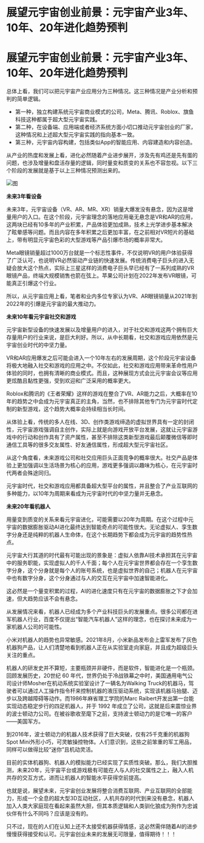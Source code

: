 # 展望元宇宙创业前景：元宇宙产业3年、10年、20年进化趋势预判


# 展望元宇宙创业前景：元宇宙产业3年、10年、20年进化趋势预判 

总体上看，我们可以把元宇宙产业应用分为三种情况。这三种情况是产业分析和预判的简单逻辑。

- 第一种，独立构建系统元宇宙商业模式的公司，Meta、腾讯、Roblox、旗鱼科技这种都属于超大型元宇宙实践。
- 第二种，在设备端、应用端或者经济系统方面小切口推动元宇宙创业的厂家，这种情况和上述超大型元宇宙实践的指向基本一致。
- 第三种，元宇宙内容构建，包括类似App的智能应用、内容建造和内容创造。

从产业的热度和发展上看，进化必然随着产业进步展开，涉及先有鸡还是先有蛋的问题，也涉及增量和盘活存量的逻辑，同时量变和质变的关系也不容忽视。以下三个阶段的发展就是基于以上三种情况预测出来的。

![图](https://p5.itc.cn/q_70/images01/20220607/2e932a886bd146428b7b1410038f529f.jpeg)

**未来3年看设备**

未来3年，元宇宙设备（VR、AR、MR、XR）销量大爆发没有悬念，因为这是增量用户的入口。在这个阶段，元宇宙理念的落地应用毫无悬念是VR和AR的应用，这两块已经有10多年的产业积累，产品体验更加成熟，技术上光学进步基本解决了眩晕感等问题。而且内容在多年积累之后更加丰富，在之前相对VR短片的基础上，带有明显元宇宙色彩的大型游戏等产品引爆市场的概率非常大。

Meta眼镜销量超过1000万台就是一个标志性事件，不仅说明VR的用户体验获得了广泛认可，也说明VR必然驱动产业链的快速发展。传统消费电子巨头的进入无疑会放大这个热点，实际上三星这样的消费电子巨头早已经有了一系列成熟的VR眼镜产品，终端大规模销售也箭在弦上。苹果公司计划在2022年发布VR眼镜，可能真正引爆这个行业。

所以，从元宇宙应用上看，笔者和业内多位专家认为VR、AR眼镜销量从2021年到2022年的引爆是元宇宙的最大推动力。

**未来10年看元宇宙社交和游戏**

元宇宙新型设备的快速发展以及增量用户的进入，对于社交和游戏这两个拥有巨大存量用户的行业来说，是巨大利好。所以，从中长期看，社交和游戏应用依然是元宇宙创业时代的中坚力量。

VR和AR应用爆发之后可能会进入一个10年左右的发展周期，这个阶段元宇宙设备将极大地融入社交和游戏的应用之中。不仅如此，社交和游戏应用带来革命性用户体验的同时，也拥有清晰的商业模式。而且，这种展现方式会比元宇宙会议等应用更炫酷且黏性更强，受到欢迎和广泛采用的概率更大。

Roblox和腾讯的《王者荣耀》这样的游戏在整合了VR、AR能力之后，大概率在10年的趋势之中会成为元宇宙真正的主角，当然，也不排除其他专门为元宇宙时代定制的新型游戏，这个趋势大概率会持续相当长时间。

从体验上看，传统的多人在线、3D、创作类游戏缔造的虚拟世界具有一定的封闭性，元宇宙游戏强调自主创作，实际上就是向游戏开放平台发展，这就让元宇宙游戏中的行动和创作具有了资产属性，甚至不排除这类新型游戏最后颠覆微信等即时通信工具等的很多交友属性、好友通信属性，形成超大型元宇宙社区。

从这个角度看，未来游戏公司和社交应用巨头正面竞争的概率很大。社交产品是体验上更加强调以生活场景为核心的应用，游戏更多强调以趣味为核心，在元宇宙时代两者会殊途同归。

元宇宙时代，社交和游戏应用都具备超大型平台的属性，并且整合了产业互联网的多种能力，以10年为周期来看成为元宇宙时代的中坚力量并无悬念。

**未来20年看机器人**

用量变到质变的关系来看元宇宙进化，可能需要以20年为周期。在这个过程中元宇宙的数据膨胀驱动AI进化最终达到智能奇点的可能性很大。无论虚拟人、孪生数字分身还是纯粹的机器人生命体，在这个长期趋势下都会成为元宇宙的趋势性热点。

元宇宙大行其道的时代最有可能出现的景象是：虚拟人依靠AI技术承担其在元宇宙中的服务职能，实现虚拟人的千人千面；每个人在元宇宙世界都会存在一个孪生数字分身，这个分身就是每个人的账号系统，也是虚拟世界的自己；机器人在元宇宙中也有数字分身，这个分身通过与人的交互在元宇宙中加速智能进化。

这必然是一个量变积累的过程，AI的进化速度只有在元宇宙的数据膨胀之下才会加速，但大趋势应该不会有悬念。

从发展情况来看，机器人已经成为多个产业科技巨头的发展重点。很多公司都在进军机器人行业，百度不仅提出“智能汽车机器人”这样的理念，也在探讨未来成为一家机器人公司的可能性。

小米对机器人的趋势也异常敏感。2021年8月，小米新品发布会上雷军发布了灰色机器狗产品，让人们清楚地看到机器人正在从实验室走向家庭，并且成为超级巨头关注的重点。

机器人的研发史并不算短，主要瓶颈并非硬件，而是软件，智能进化是一个瓶颈。回顾发展历史，20世纪 60 年代，世界仍处于冷战铁幕之中时，美国通用电气公司设计师Mosher在机动系统实验室设计了一辆名为Walking Truck的机器马，驾驶者可以通过人工操作指令杆来控制机器的液压驱动系统，实现该机器马抬腿、迈步以及跨越障碍等动作。而1986年麻省理工学院的Marc Raibert开发出第一台能实现动态稳定步行的四足机器人，并于 1992 年成立了公司，这就是后来震惊业界的波士顿动力公司。在被谷歌收至麾下之前，支持波士顿动力的是它唯一的客户——美国军方。

到2016年，波士顿动力的机器人技术获得了巨大突破，仅有25千克重的机器狗Spot Mini外形小巧，可灵敏操控物体。人们意识到，这些之前笨重的军工用品，同样可以做得比较“迷你”且机动灵活。

目前的实体机器狗、机器人的模拟能力已经实现了实质性突破。那么，我们大胆推测，未来20年，元宇宙平台或游戏极有可能在人与人的社交属性之上，融入人机共存的交互方式，进而让机器人的智能水平获得空前提高。

也就是说，展望未来，元宇宙创业发展将整合消费互联网、产业互联网的全部能力，形成一个全息的超大型3D互动社区，人机共存的时代到来没有悬念，机器人加入人类大家庭现在看起来虽然大胆，但其本质逻辑和人类驯化狼成为狗作为忠诚伙伴有什么不同吗？应该是没有的。

只不过，现在的人们在认知上还不太接受机器获得情感，这必然需伴随着AI的进步慢慢获得接受和认可。元宇宙创业未来的发展无可限量，值得期待！！！
